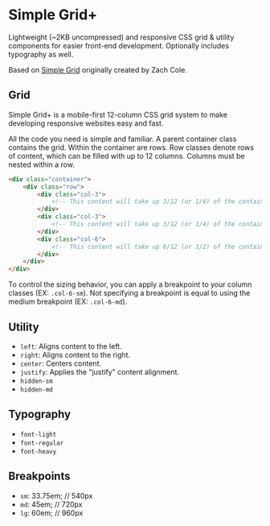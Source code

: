 # Simple Grid+

Lightweight (~2KB uncompressed) and responsive CSS grid & utility components for easier front-end development. Optionally includes typography as well.

Based on [Simple Grid](https://github.com/zachacole/Simple-Grid) originally created by Zach Cole.

## Grid

Simple Grid+ is a mobile-first 12-column CSS grid system to make developing responsive websites easy and fast.

All the code you need is simple and familiar. A parent container class contains the grid. Within the container are rows. Row classes denote rows of content, which can be filled with up to 12 columns. Columns must be nested within a row.

```HTML
<div class="container">
	<div class="row">
		<div class="col-3">
			<!-- This content will take up 3/12 (or 1/4) of the container -->
		</div>
		<div class="col-3">
			<!-- This content will take up 3/12 (or 1/4) of the container -->
		</div>
		<div class="col-6">
			<!-- This content will take up 6/12 (or 1/2) of the container -->
		</div>
	</div>
</div>
```

To control the sizing behavior, you can apply a breakpoint to your column classes (EX: `.col-6-sm`).
Not specifying a breakpoint is equal to using the medium breakpoint (EX: `.col-6-md`).

## Utility

- `left`: Aligns content to the left.
- `right`: Aligns content to the right.
- `center`: Centers content.
- `justify`: Applies the "justify" content alignment.
- `hidden-sm`
- `hidden-md`

## Typography

- `font-light`
- `font-regular`
- `font-heavy`

## Breakpoints

- `sm`: 33.75em; // 540px
- `md`: 45em; // 720px
- `lg`: 60em; // 960px
